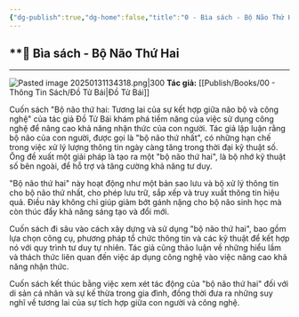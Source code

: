 ```yaml
---
{"dg-publish":true,"dg-home":false,"title":"0 - Bìa sách - Bộ Não Thứ Hai","date":"2025-01-31","tags":["sach/bo-nao-thu-hai"],"mô tả":"Hình ảnh bìa, tiêu đề, tác giả, giới thiệu ngắn","dg-path":"Books/02 - Bộ Não Thứ Hai - Đồ Tử Bái/0 - Bìa sách - Bộ Não Thứ Hai.md","permalink":"/books/02-bo-nao-thu-hai-do-tu-bai/0-bia-sach-bo-nao-thu-hai/","dgPassFrontmatter":true,"updated":"2025-02-23T09:21:21.732+07:00"}
---
```


## **📖 Bìa sách - Bộ Não Thứ Hai
---
![Pasted image 20250131134318.png|300](/img/user/src/Pasted%20image%2020250131134318.png)
**Tác giả:**  [[Publish/Books/00 - Thông Tin Sách/Đồ Tử Bái\|Đồ Tử Bái]]

Cuốn sách "Bộ não thứ hai: Tương lai của sự kết hợp giữa não bộ và công nghệ" của tác giả Đồ Tử Bái khám phá tiềm năng của việc sử dụng công nghệ để nâng cao khả năng nhận thức của con người. Tác giả lập luận rằng bộ não của con người, được gọi là "bộ não thứ nhất", có những hạn chế trong việc xử lý lượng thông tin ngày càng tăng trong thời đại kỹ thuật số. Ông đề xuất một giải pháp là tạo ra một "bộ não thứ hai", là bộ nhớ kỹ thuật số bên ngoài, để hỗ trợ và tăng cường khả năng tư duy.

"Bộ não thứ hai" này hoạt động như một bản sao lưu và bộ xử lý thông tin cho bộ não thứ nhất, cho phép lưu trữ, sắp xếp và truy xuất thông tin hiệu quả. Điều này không chỉ giúp giảm bớt gánh nặng cho bộ não sinh học mà còn thúc đẩy khả năng sáng tạo và đổi mới.

Cuốn sách đi sâu vào cách xây dựng và sử dụng "bộ não thứ hai", bao gồm lựa chọn công cụ, phương pháp tổ chức thông tin và các kỹ thuật để kết hợp nó với quy trình tư duy tự nhiên. Tác giả cũng thảo luận về những hiểu lầm và thách thức liên quan đến việc áp dụng công nghệ vào việc nâng cao khả năng nhận thức.

Cuốn sách kết thúc bằng việc xem xét tác động của "bộ não thứ hai" đối với di sản cá nhân và sự kế thừa trong gia đình, đồng thời đưa ra những suy nghĩ về tương lai của sự tích hợp giữa con người và công nghệ.